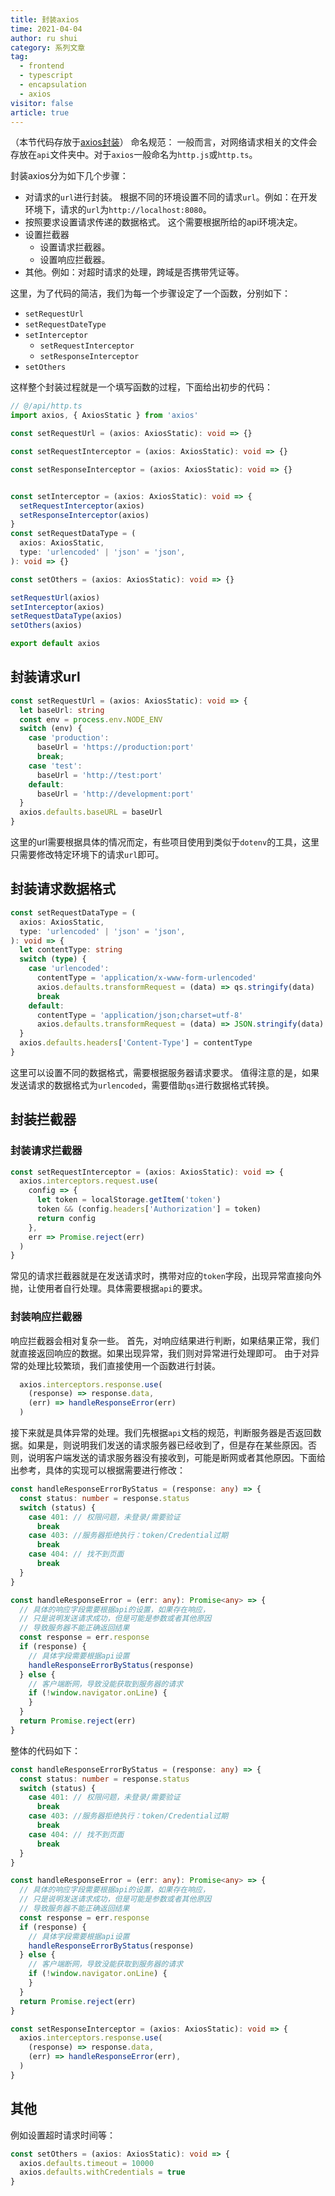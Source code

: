 ```yaml
---
title: 封装axios
time: 2021-04-04
author: ru shui
category: 系列文章
tag:
  - frontend
  - typescript
  - encapsulation
  - axios
visitor: false
article: true
---
```

（本节代码存放于[axios封装](https://github.com/Laishuxin/Blog_vuepress/blob/main/code/series/encapsulation/axios.ts)）
命名规范：
一般而言，对网络请求相关的文件会存放在`api`文件夹中。对于`axios`一般命名为`http.js`或`http.ts`。

封装axios分为如下几个步骤：
+ 对请求的`url`进行封装。
  根据不同的环境设置不同的请求`url`。例如：在开发环境下，请求的`url`为`http://localhost:8080`。
+ 按照要求设置请求传递的数据格式。
  这个需要根据所给的api环境决定。
+ 设置拦截器
  + 设置请求拦截器。
  + 设置响应拦截器。
+ 其他。例如：对超时请求的处理，跨域是否携带凭证等。

这里，为了代码的简洁，我们为每一个步骤设定了一个函数，分别如下：
+ `setRequestUrl`
+ `setRequestDateType`
+ `setInterceptor`
  + `setRequestInterceptor`
  + `setResponseInterceptor`
+ `setOthers`

这样整个封装过程就是一个填写函数的过程，下面给出初步的代码：
```ts
// @/api/http.ts
import axios, { AxiosStatic } from 'axios'

const setRequestUrl = (axios: AxiosStatic): void => {}

const setRequestInterceptor = (axios: AxiosStatic): void => {}

const setResponseInterceptor = (axios: AxiosStatic): void => {}


const setInterceptor = (axios: AxiosStatic): void => {
  setRequestInterceptor(axios)
  setResponseInterceptor(axios)
}
const setRequestDataType = (
  axios: AxiosStatic,
  type: 'urlencoded' | 'json' = 'json',
): void => {}

const setOthers = (axios: AxiosStatic): void => {}

setRequestUrl(axios)
setInterceptor(axios)
setRequestDataType(axios)
setOthers(axios)

export default axios
```

## 封装请求url
```ts
const setRequestUrl = (axios: AxiosStatic): void => {
  let baseUrl: string
  const env = process.env.NODE_ENV
  switch (env) {
    case 'production':
      baseUrl = 'https://production:port'
      break;
    case 'test':
      baseUrl = 'http://test:port'
    default:
      baseUrl = 'http://development:port'
  }
  axios.defaults.baseURL = baseUrl
}
```
这里的url需要根据具体的情况而定，有些项目使用到类似于`dotenv`的工具，这里只需要修改特定环境下的请求`url`即可。
## 封装请求数据格式
```ts
const setRequestDataType = (
  axios: AxiosStatic,
  type: 'urlencoded' | 'json' = 'json',
): void => {
  let contentType: string
  switch (type) {
    case 'urlencoded':
      contentType = 'application/x-www-form-urlencoded'
      axios.defaults.transformRequest = (data) => qs.stringify(data)
      break
    default:
      contentType = 'application/json;charset=utf-8'
      axios.defaults.transformRequest = (data) => JSON.stringify(data)
  }
  axios.defaults.headers['Content-Type'] = contentType
}
```
这里可以设置不同的数据格式，需要根据服务器请求要求。
值得注意的是，如果发送请求的数据格式为`urlencoded`，需要借助`qs`进行数据格式转换。

## 封装拦截器
### 封装请求拦截器
```ts
const setRequestInterceptor = (axios: AxiosStatic): void => {
  axios.interceptors.request.use(
    config => {
      let token = localStorage.getItem('token')
      token && (config.headers['Authorization'] = token)
      return config
    },
    err => Promise.reject(err)
  )
}
```
常见的请求拦截器就是在发送请求时，携带对应的`token`字段，出现异常直接向外抛，让使用者自行处理。具体需要根据`api`的要求。
### 封装响应拦截器
响应拦截器会相对复杂一些。
首先，对响应结果进行判断，如果结果正常，我们就直接返回响应的数据。如果出现异常，我们则对异常进行处理即可。
由于对异常的处理比较繁琐，我们直接使用一个函数进行封装。
```ts
  axios.interceptors.response.use(
    (response) => response.data,
    (err) => handleResponseError(err)
  )
```

接下来就是具体异常的处理。我们先根据`api`文档的规范，判断服务器是否返回数据。如果是，则说明我们发送的请求服务器已经收到了，但是存在某些原因。否则，说明客户端发送的请求服务器没有接收到，可能是断网或者其他原因。下面给出参考，具体的实现可以根据需要进行修改：
```ts
const handleResponseErrorByStatus = (response: any) => {
  const status: number = response.status
  switch (status) {
    case 401: // 权限问题，未登录/需要验证
      break
    case 403: //服务器拒绝执行：token/Credential过期
      break
    case 404: // 找不到页面
      break
  }
}

const handleResponseError = (err: any): Promise<any> => {
  // 具体的响应字段需要根据api的设置，如果存在响应，
  // 只是说明发送请求成功，但是可能是参数或者其他原因
  // 导致服务器不能正确返回结果
  const response = err.response
  if (response) {
    // 具体字段需要根据api设置
    handleResponseErrorByStatus(response)
  } else {
    // 客户端断网，导致没能获取到服务器的请求
    if (!window.navigator.onLine) {
    }
  }
  return Promise.reject(err)
}
```
整体的代码如下：

```ts
const handleResponseErrorByStatus = (response: any) => {
  const status: number = response.status
  switch (status) {
    case 401: // 权限问题，未登录/需要验证
      break
    case 403: //服务器拒绝执行：token/Credential过期
      break
    case 404: // 找不到页面
      break
  }
}

const handleResponseError = (err: any): Promise<any> => {
  // 具体的响应字段需要根据api的设置，如果存在响应，
  // 只是说明发送请求成功，但是可能是参数或者其他原因
  // 导致服务器不能正确返回结果
  const response = err.response
  if (response) {
    // 具体字段需要根据api设置
    handleResponseErrorByStatus(response)
  } else {
    // 客户端断网，导致没能获取到服务器的请求
    if (!window.navigator.onLine) {
    }
  }
  return Promise.reject(err)
}

const setResponseInterceptor = (axios: AxiosStatic): void => {
  axios.interceptors.response.use(
    (response) => response.data,
    (err) => handleResponseError(err),
  )
}
```

## 其他
例如设置超时请求时间等：
```ts
const setOthers = (axios: AxiosStatic): void => {
  axios.defaults.timeout = 10000
  axios.defaults.withCredentials = true
}
```